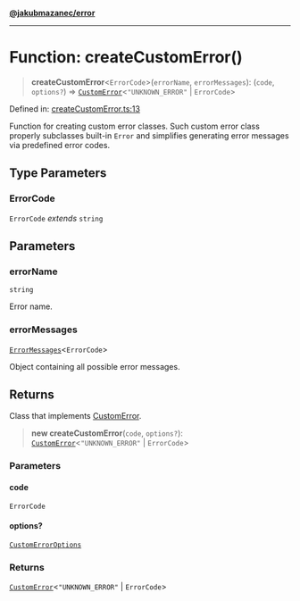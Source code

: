 [**@jakubmazanec/error**](../README.md)

---

# Function: createCustomError()

> **createCustomError**\<`ErrorCode`\>(`errorName`, `errorMessages`): (`code`, `options?`) =>
> [`CustomError`](../type-aliases/CustomError.md)\<`"UNKNOWN_ERROR"` \| `ErrorCode`\>

Defined in:
[createCustomError.ts:13](https://github.com/jakubmazanec/tools/blob/5907d31a071e860d7db8b8a00f698d18fe23e18a/packages/error/source/createCustomError.ts#L13)

Function for creating custom error classes. Such custom error class properly subclasses built-in
`Error` and simplifies generating error messages via predefined error codes.

## Type Parameters

### ErrorCode

`ErrorCode` _extends_ `string`

## Parameters

### errorName

`string`

Error name.

### errorMessages

[`ErrorMessages`](../type-aliases/ErrorMessages.md)\<`ErrorCode`\>

Object containing all possible error messages.

## Returns

Class that implements [CustomError](../type-aliases/CustomError.md).

> **new createCustomError**(`code`, `options?`):
> [`CustomError`](../type-aliases/CustomError.md)\<`"UNKNOWN_ERROR"` \| `ErrorCode`\>

### Parameters

#### code

`ErrorCode`

#### options?

[`CustomErrorOptions`](../type-aliases/CustomErrorOptions.md)

### Returns

[`CustomError`](../type-aliases/CustomError.md)\<`"UNKNOWN_ERROR"` \| `ErrorCode`\>
